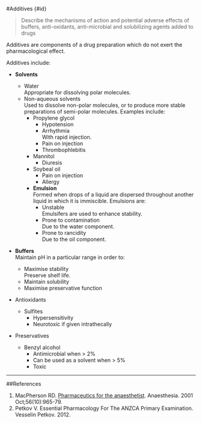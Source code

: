 #Additives {#id}
> Describe the mechanisms of action and potential adverse effects of buffers, anti-oxidants, anti-microbial and solubilizing agents added to drugs

Additives are components of a drug preparation which do not exert the pharmacological effect.

Additives include:
* **Solvents**
    * Water  
    Appropriate for dissolving polar molecules.
    * Non-aqueous solvents  
    Used to dissolve non-polar molecules, or to produce more stable preparations of semi-polar molecules. Examples include:
        * Propylene glycol
            * Hypotension
            * Arrhythmia  
            With rapid injection.
            * Pain on injection
            * Thrombophlebitis
        * Mannitol
            * Diuresis
        * Soybeal oil
            * Pain on injection
            * Allergy
        * **Emulsion**  
        Formed when drops of a liquid are dispersed throughout another liquid in which it is immiscible. Emulsions are:
            * Unstable  
            Emulsifers are used to enhance stability.
            * Prone to contamination  
            Due to the water component.
            * Prone to rancidity  
            Due to the oil component.


* **Buffers**  
Maintain pH in a particular range in order to:
    * Maximise stability  
    Preserve shelf life.
    * Maintain solubility
    * Maximise preservative function
* Antioxidants  
    * Sulfites
        * Hypersensitivity
        * Neurotoxic if given intrathecally
* Preservatives
    * Benzyl alcohol
        * Antimicrobial when > 2%
        * Can be used as a solvent when > 5%
        * Toxic


---
##References
1. MacPherson RD. [Pharmaceutics for the anaesthetist](https://www.ncbi.nlm.nih.gov/pubmed/11576099). Anaesthesia. 2001 Oct;56(10):965-79. 
2. Petkov V. Essential Pharmacology For The ANZCA Primary Examination. Vesselin Petkov. 2012.
